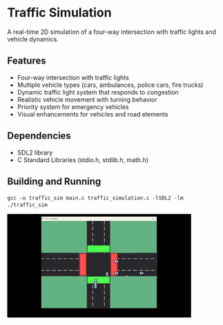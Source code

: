# Traffic Simulation

A real-time 2D simulation of a four-way intersection with traffic lights and vehicle dynamics.

## Features

- Four-way intersection with traffic lights
- Multiple vehicle types (cars, ambulances, police cars, fire trucks)
- Dynamic traffic light system that responds to congestion
- Realistic vehicle movement with turning behavior
- Priority system for emergency vehicles
- Visual enhancements for vehicles and road elements

## Dependencies

- SDL2 library
- C Standard Libraries (stdio.h, stdlib.h, math.h)

## Building and Running

```
gcc -o traffic_sim main.c traffic_simulation.c -lSDL2 -lm
./traffic_sim
```

![Traffic Simulator Demo](DSA.gif)